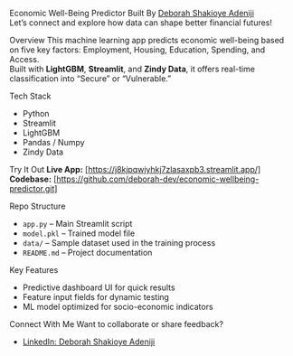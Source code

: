Economic Well-Being Predictor
Built By
[Deborah Shakioye Adeniji](https://www.linkedin.com/in/deborah-shakioye-adeniji-132394345/)  
Let’s connect and explore how data can shape better financial futures!

Overview
This machine learning app predicts economic well-being based on five key factors: Employment, Housing, Education, Spending, and Access.  
Built with **LightGBM**, **Streamlit**, and **Zindy Data**, it offers real-time classification into “Secure” or “Vulnerable.”

 Tech Stack
- Python
- Streamlit
- LightGBM
- Pandas / Numpy
- Zindy Data


Try It Out
**Live App:** [https://j8kjpqwjyhkj7zlasaxpb3.streamlit.app/]  
**Codebase:** [https://github.com/deborah-dev/economic-wellbeing-predictor.git]

Repo Structure
- `app.py` – Main Streamlit script  
- `model.pkl` – Trained model file  
- `data/` – Sample dataset used in the training process  
- `README.md` – Project documentation  

 Key Features
- Predictive dashboard UI for quick results  
- Feature input fields for dynamic testing  
- ML model optimized for socio-economic indicators

Connect With Me
Want to collaborate or share feedback?  
- [LinkedIn: Deborah Shakioye Adeniji](https://www.linkedin.com/in/deborah-shakioye-adeniji-132394345/)

